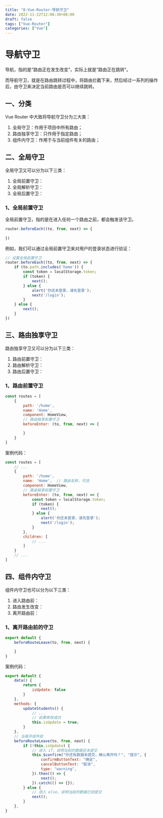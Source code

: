 ```yaml
---
title: "8-Vue-Router-导航守卫"
date: 2022-11-22T12:08:30+08:00
draft: false
tags: ["Vue-Router"]
categories: ["Vue"]
---
```

# 导航守卫

导航，指的是“路由正在发生改变”，实际上就是“路由正在跳转”。

而导航守卫，就是在路由跳转过程中，将路由拦截下来，然后经过一系列的操作后，由守卫来决定当前路由是否可以继续跳转。

## 一、分类

Vue Router 中大致将导航守卫分为三大类：

1. 全局守卫：作用于项目中所有路由；
2. 路由独享守卫：只作用于指定路由；
3. 组件内守卫：作用于与当前组件有关的路由；

## 二、全局守卫

全局守卫又可以分为以下三类：

1. 全局前置守卫：
2. 全局解析守卫：
3. 全局后置守卫：

### 1、全局前置守卫

全局前置守卫，指的是在进入任何一个路由之前，都会触发该守卫。

```js
router.beforeEach((to, from, next) => {
    
})
```

例如，我们可以通过全局前置守卫来对用户的登录状态进行验证：

```js
// 设置全局前置守卫
router.beforeEach((to, from, next) => {
    if (to.path.includes('home')) {
        const token = localStorage.token;
        if (token) {
            next();
        } else {
            alert('你还未登录，请先登录');
            next('/login');
        }
    } else {
        next();
    }
})
```

## 三、路由独享守卫

路由独享守卫又可以分为以下三类：

1. 路由前置守卫：
2. 路由解析守卫：
3. 路由后置守卫：

### 1、路由前置守卫

```js
const routes = [
    {
        path: '/home',
        name: 'Home',  
        component: HomeView,
        // 路由独享前置守卫
        beforeEnter: (to, from, next) => {

        }
    }
]
```

案例代码：

```js
const routes = [
    // ...
    {
        path: '/home',
        name: 'Home',  // 路由名称，可选
        component: HomeView,
        // 路由独享前置守卫
        beforeEnter: (to, from, next) => {
            const token = localStorage.token;
            if (token) {
                next();
            } else {
                alert('你还未登录，请先登录');
                next('/login');
            }
        },
        children: [
            // ...
        ]
    }
    // ...
]
```

## 四、组件内守卫

组件内守卫也可以分为以下三类：

1. 进入路由前：
2. 路由发生改变：
3. 离开路由前：

### 1、离开路由前的守卫

```js
export default {
    beforeRouteLeave(to, from, next) { 

    }
}
```

案例代码：

```js
export default {
    data() {
        return {
            isUpdate: false
        }  
    },
    methods: {
      	updateStudents() {
            // ...
            // 如果修改成功
            this.isUpdate = true;
        }  
    },
    // 当离开组件前
    beforeRouteLeave(to, from, next) {
        if (!this.isUpdate) {
            // 进入 if，说明当前的数据还未提交
            this.$confirm("你还有数据未提交，确认离开吗？", "提示", {
                confirmButtonText: "确定",
                cancelButtonText: "取消",
                type: "warning",
            }).then(() => {
                next();
            }).catch(() => {});
        } else {
            // 进入 else，说明当前的数据已经提交
            next();
        }
    },
}
```



